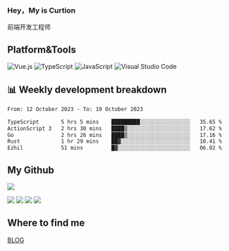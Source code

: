 ### Hey，My is Curtion
前端开发工程师
## Platform&Tools

![Vue.js](https://img.shields.io/badge/-Vue.js-4FC08D?style=flat-square&logo=Vue.js&logoColor=white)
![TypeScript](https://img.shields.io/badge/-TypeScript-007ACC?style=flat-square&logo=typescript&logoColor=white)
![JavaScript](https://img.shields.io/badge/-JavaScript-F7DF1E?style=flat-square&logo=javascript&logoColor=black)
![Visual Studio Code](https://img.shields.io/badge/-VSCode-007ACC?style=flat-square&logo=Visual-Studio-Code&logoColor=white)

## 📊 Weekly development breakdown

<!--START_SECTION:waka-->

```txt
From: 12 October 2023 - To: 19 October 2023

TypeScript       5 hrs 5 mins    █████████░░░░░░░░░░░░░░░░   35.65 %
ActionScript 3   2 hrs 30 mins   ████▒░░░░░░░░░░░░░░░░░░░░   17.62 %
Go               2 hrs 26 mins   ████▒░░░░░░░░░░░░░░░░░░░░   17.16 %
Rust             1 hr 29 mins    ██▓░░░░░░░░░░░░░░░░░░░░░░   10.41 %
Ezhil            51 mins         █▓░░░░░░░░░░░░░░░░░░░░░░░   06.02 %
```

<!--END_SECTION:waka-->

## My Github

![](http://github-profile-summary-cards.vercel.app/api/cards/profile-details?username=curtion&theme=nord_bright)

![](http://github-profile-summary-cards.vercel.app/api/cards/stats?username=curtion&theme=nord_bright)
![](http://github-profile-summary-cards.vercel.app/api/cards/productive-time?username=curtion&theme=nord_bright&utcOffset=8)
![](http://github-profile-summary-cards.vercel.app/api/cards/repos-per-language?username=curtion&theme=nord_bright)
![](http://github-profile-summary-cards.vercel.app/api/cards/most-commit-language?username=curtion&theme=nord_bright)

## Where to find me

[BLOG](https://blog.3gxk.net)
